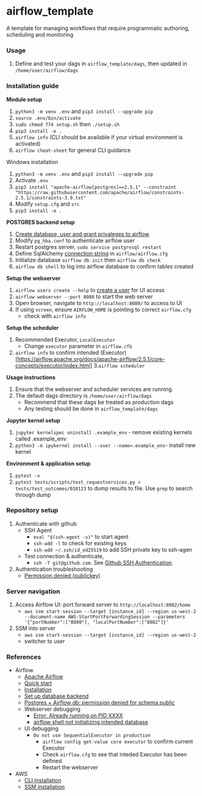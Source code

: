 # airflow_template
A template for managing workflows that require programmatic authoring, scheduling and monitoring 

### Usage
1. Define and test your dags in `airflow_template/dags`, then updated in `/home/user/airflow/dags`

### Installation guide

**Module setup**
1. `python3 -m venv .env` and `pip3 install --upgrade pip` 
2. `source .env/bin/activate`
3. `sudo chmod 774 setup.sh` then `./setup.sh`
4. `pip3 install -e .`
5. `airflow info` (CLI should be available if your virtual environment is activated)
6. `airflow cheat-sheet` for general CLI guidance

Windows installation
1. `python3 -m venv .env` and `pip3 install --upgrade pip` 
2. Activate `.env`
3. `pip3 install "apache-airflow[postgres]==2.5.1" --constraint "https://raw.githubusercontent.com/apache/airflow/constraints-2.5.1/constraints-3.9.txt"`
4. Modify `setup.cfg` and `src`
5. `pip3 install -e .`

**POSTGRES backend setup**
1. [Create database, user and grant privaleges to airflow](https://airflow.apache.org/docs/apache-airflow/stable/howto/set-up-database.html#setting-up-a-postgresql-database)
2. Modify `pg_hba.conf` to authenticate airflow user
3. Restart postgres server, `sudo service postgresql restart`
4. Define SqlAlchemy [connection string](https://airflow.apache.org/docs/apache-airflow/stable/howto/set-up-database.html#setting-up-a-postgresql-database) in `airflow/airflow.cfg`
5. Initialize database `airflow db init` then `airflow db check`
6. `airflow db shell` to log into airflow database to confirm tables created

**Setup the webserver**
1. `airflow users create --help` to [create a user](https://airflow.apache.org/docs/apache-airflow/stable/administration-and-deployment/security/webserver.html#web-authentication) for UI access
2. `airflow webserver --port 8080` to start the web server
3. Open browser, navigate to `http://localhost:8080/` to access to UI
4. If using `screen`, ensure `AIRFLOW_HOME` is pointing to correct `airflow.cfg`
    - check with `airflow info`

**Setup the scheduler**
1. Recommended Executor, `LocalExecutor`
    - Change `executor` parameter in `airflow.cfb`
2. `airflow info` to confirm intended (Executor)[https://airflow.apache.org/docs/apache-airflow/2.5.1/core-concepts/executor/index.html]
3.`airflow scheduler`

**Usage instructions**
1. Ensure that the webserver and scheduler services are running.
2. The default dags directory is `/home/user/airflow/dags`
    - Recommend that these dags be treated as production dags
    - Any testing should be done in `airflow_template/dags`

**Jupyter kernel setup**
1. `jupyter kernelspec uninstall .example_env` - remove existing kernels called .example_env
2. `python3 -m ipykernel install --user --name=.example_env`- install new kernel

**Environment & application setup**
1. `pytest -v`
2. `pytest tests/scripts/test_requestservices.py > tests/test_outcomes/010123` to dump results to file. Use `grep` to search through dump

### Repository setup

1. Authenticate with github 
    - SSH Agent
        - `eval "$(ssh-agent -s)"` to start agent 
        - `ssh-add -l` to check for existing keys
        - `ssh-add ~/.ssh/id_ed25519` to add SSH private key to ssh-agen
    - Test connection & authenticate, 
        - `ssh -T git@github.com`. See [Github SSH Authentication](https://docs.github.com/en/authentication).
2. Authentication troubleshooting
    - [Permission denied (publickey)](https://docs.github.com/en/authentication/connecting-to-github-with-ssh/generating-a-new-ssh-key-and-adding-it-to-the-ssh-agent)

### Server navigation

1. Access Airflow UI: port forward server to `http://localhost:8082/home` 
    - `aws ssm start-session --target [instance_id] --region us-west-2 --document-name AWS-StartPortForwardingSession --parameters '{"portNumber":["8080"], "localPortNumber":["8082"]}'`
2. SSM into server
    - `aws ssm start-session --target [instance_id] --region us-west-2`
    - switcher to user


### References
- Airflow
    - [Apache Airflow](https://airflow.apache.org/)
    - [Quick start](https://airflow.apache.org/docs/apache-airflow/stable/start.html)
    - [Installation](https://airflow.apache.org/docs/apache-airflow/stable/installation/installing-from-pypi.html)
    - [Set up database backend](https://airflow.apache.org/docs/apache-airflow/stable/howto/set-up-database.html)
    - [Postgres + Airflow db: permission denied for schema public](https://stackoverflow.com/questions/74390647/postgres-airflow-db-permission-denied-for-schema-public)
    - Webserver debugging
        - [Error: Already running on PID XXXX](https://stackoverflow.com/questions/55729303/airflow-webserver-started-but-ui-doesnt-show-in-browser)
        - [airflow shell not initializing intended database](https://stackoverflow.com/questions/69093243/db-init-with-postgres-for-airflow)
    - UI debugging
        - `Do not use SequentialExecutor in production`
            - `airflow config get-value core executor` to confirm current Executor
            - Check `airflow.cfg` to see that inteded Executor has been defined
            - Restart the webserver
- AWS
    - [CLI installation](https://docs.aws.amazon.com/cli/latest/userguide/getting-started-install.html)
    - [SSM installation](https://docs.aws.amazon.com/systems-manager/latest/userguide/session-manager-working-with-install-plugin.html#install-plugin-debian)
